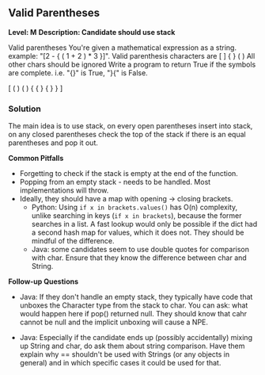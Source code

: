 ## Valid Parentheses <a id="valid"></a>

**Level: M**
**Description: Candidate should use stack**

Valid parentheses
You're given a mathematical expression as a string.
example: "[2 - { ( 1 + 2 ) * 3 }]".
Valid parenthesis characters are [ ] { } ( )
All other chars should be ignored
Write a program to return True if the symbols are complete. i.e. "{}" is True, "}{" is False.

[ ( ) ( ) { { } { } } ]

### Solution <a id="s1"></a>

The main idea is to use stack, on every open parentheses insert into stack,
on any closed parentheses check the top of the stack if there is an equal parentheses and pop it out.

**Common Pitfalls**

- Forgetting to check if the stack is empty at the end of the function.
- Popping from an empty stack - needs to be handled. Most implementations will throw.
- Ideally, they should have a map with opening -> closing brackets.
  - Python: Using `if x in brackets.values()` has O(n) complexity,
    unlike searching in keys (`if x in brackets`), because the former searches in a list.
    A fast lookup would only be possible if the dict had a second hash map for
    values, which it does not. They should be mindful of the difference.
  - Java: some candidates seem to use double quotes for comparison with char.
    Ensure that they know the difference between char and String.

**Follow-up Questions**

- Java: If they don't handle an empty stack, they typically have code that unboxes the
  Character type from the stack to char. You can ask: what would happen here if pop()
  returned null. They should know that cahr cannot be null and the implicit unboxing
  will cause a NPE.

- Java: Especially if the candidate ends up (possibly accidentally) mixing up String and
  char, do ask them about string comparison. Have them explain why == shouldn't be used
  with Strings (or any objects in general) and in which specific cases it could be used
  for that.
